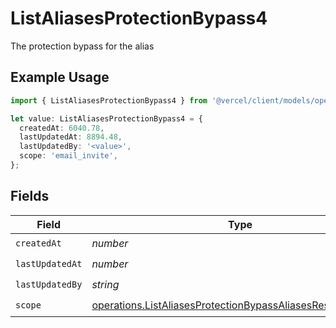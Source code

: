 # ListAliasesProtectionBypass4

The protection bypass for the alias

## Example Usage

```typescript
import { ListAliasesProtectionBypass4 } from '@vercel/client/models/operations';

let value: ListAliasesProtectionBypass4 = {
  createdAt: 6040.78,
  lastUpdatedAt: 8894.48,
  lastUpdatedBy: '<value>',
  scope: 'email_invite',
};
```

## Fields

| Field           | Type                                                                                                                                     | Required           | Description |
| --------------- | ---------------------------------------------------------------------------------------------------------------------------------------- | ------------------ | ----------- |
| `createdAt`     | _number_                                                                                                                                 | :heavy_check_mark: | N/A         |
| `lastUpdatedAt` | _number_                                                                                                                                 | :heavy_check_mark: | N/A         |
| `lastUpdatedBy` | _string_                                                                                                                                 | :heavy_check_mark: | N/A         |
| `scope`         | [operations.ListAliasesProtectionBypassAliasesResponseScope](../../models/operations/listaliasesprotectionbypassaliasesresponsescope.md) | :heavy_check_mark: | N/A         |
